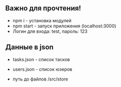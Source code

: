 ## Важно для прочтения!

- npm i - установка модулей
- npm start - запуск приложения (localhost:3000)
- Логин для входа: test, пароль: 123

## Данные в json

- tasks.json - список тасков
- users.json - список юзеров

- путь до файлов /src/store